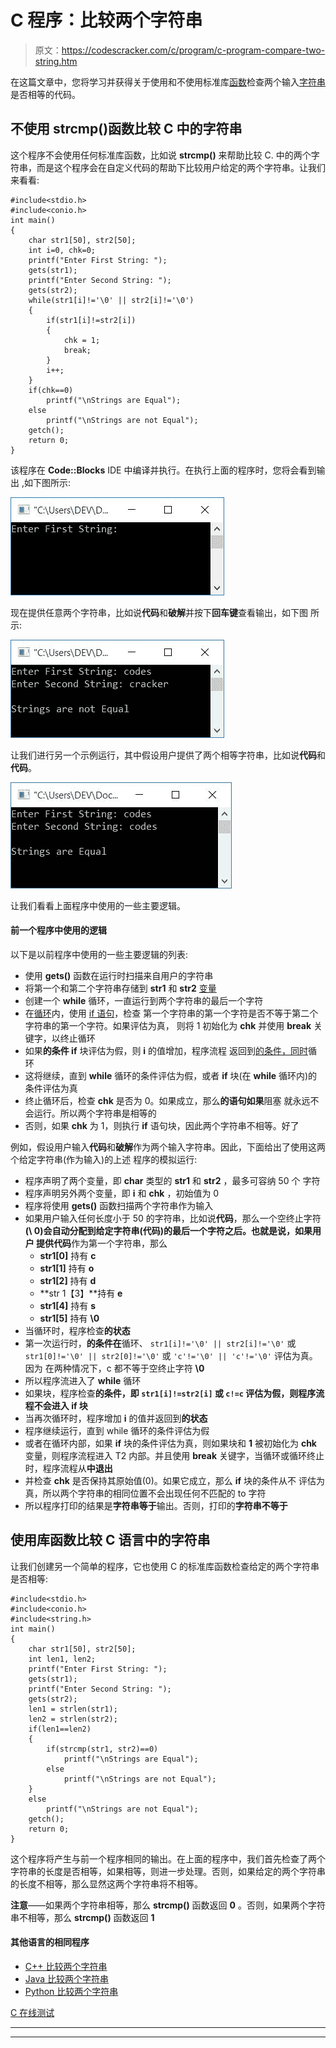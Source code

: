 # C 程序：比较两个字符串

> 原文：<https://codescracker.com/c/program/c-program-compare-two-string.htm>

在这篇文章中，您将学习并获得关于使用和不使用标准库[函数](/c/c-functions.htm)检查两个输入[字符串](/c/c-strings.htm) 是否相等的代码。

## 不使用 strcmp()函数比较 C 中的字符串

这个程序不会使用任何标准库函数，比如说 **strcmp()** 来帮助比较 C. 中的两个字符串，而是这个程序会在自定义代码的帮助下比较用户给定的两个字符串。让我们来看看:

```
#include<stdio.h>
#include<conio.h>
int main()
{
    char str1[50], str2[50];
    int i=0, chk=0;
    printf("Enter First String: ");
    gets(str1);
    printf("Enter Second String: ");
    gets(str2);
    while(str1[i]!='\0' || str2[i]!='\0')
    {
        if(str1[i]!=str2[i])
        {
            chk = 1;
            break;
        }
        i++;
    }
    if(chk==0)
        printf("\nStrings are Equal");
    else
        printf("\nStrings are not Equal");
    getch();
    return 0;
}
```

该程序在 **Code::Blocks** IDE 中编译并执行。在执行上面的程序时，您将会看到输出 ,如下图所示:

![c program compare strings](img/7f043fea60514c5f05d9a73146247e20.png)

现在提供任意两个字符串，比如说**代码**和**破解**并按下**回车键**查看输出，如下图 所示:

![c program compare two strings](img/eca92db31b4822f571d440be5d598f26.png)

让我们进行另一个示例运行，其中假设用户提供了两个相等字符串，比如说**代码**和**代码**。

![compare two string program c](img/31f25db8b2a87b592ecde9417a42c62c.png)

让我们看看上面程序中使用的一些主要逻辑。

#### 前一个程序中使用的逻辑

以下是以前程序中使用的一些主要逻辑的列表:

*   使用 **gets()** 函数在运行时扫描来自用户的字符串
*   将第一个和第二个字符串存储到 **str1** 和 **str2** [变量](/c/c-variables.htm)
*   创建一个 **while** 循环，一直运行到两个字符串的最后一个字符
*   在[循环](/c/c-loops.htm)内，使用 [if 语句](/c/c-if-statement.htm)，检查 第一个字符串的第一个字符是否不等于第二个字符串的第一个字符。如果评估为真， 则将 1 初始化为 **chk** 并使用 **break** 关键字，以终止循环
*   如果**的条件 if** 块评估为假，则 **i** 的值增加，程序流程 返回到[的条件，同时](/c/c-while-loop.htm)循环
*   这将继续，直到 **while** 循环的条件评估为假，或者 **if** 块(在 **while** 循环内)的条件评估为真
*   终止循环后，检查 **chk** 是否为 0。如果成立，那么**的语句如果**阻塞 就永远不会运行。所以两个字符串是相等的
*   否则，如果 **chk** 为 1，则执行 **if** 语句块，因此两个字符串不相等。好了

例如，假设用户输入**代码**和**破解**作为两个输入字符串。因此，下面给出了使用这两个给定字符串(作为输入)的上述 程序的模拟运行:

*   程序声明了两个变量，即 **char** 类型的 **str1** 和 **str2** ，最多可容纳 50 个 字符
*   程序声明另外两个变量，即 **i** 和 **chk** ，初始值为 0
*   程序将使用 **gets()** 函数扫描两个字符串作为输入
*   如果用户输入任何长度小于 50 的字符串，比如说**代码**，那么一个空终止字符 **(\ 0)**会自动分配到给定字符串(代码)的最后一个字符之后。也就是说，如果用户 提供**代码**作为第一个字符串，那么
    *   **str1[0]** 持有 **c**
    *   **str1[1]** 持有 **o**
    *   **str1[2]** 持有 **d**
    *   **str 1【3】**持有 **e**
    *   **str1[4]** 持有 **s**
    *   **str1[5]** 持有 **\0**
*   当循环时，程序检查**的状态**
*   第一次运行时，**的条件在**循环、
    `str1[i]!='\0' || str2[i]!='\0'`
    或
    `str1[0]!='\0' || str2[0]!='\0'`
    或
    `'c'!='\0' || 'c'!='\0'`
    评估为真。因为 在两种情况下，c 都不等于空终止字符 **\0**
*   所以程序流进入了 **while** 循环
*   如果块，程序检查**的条件，即
    `str1[i]!=str2[i]`
    或
    `c!=c`
    评估为假，则程序流程不会进入 **if** 块**
*   当再次循环时，程序增加 **i** 的值并返回到**的状态**
*   程序继续运行，直到 while 循环的条件评估为假
*   或者在循环内部，如果 **if** 块的条件评估为真，则如果块和 **1** 被初始化为 **chk** 变量，则程序流程进入 T2 内部。并且使用 **break** 关键字，当循环或循环终止时，程序流程从**中退出**
*   并检查 **chk** 是否保持其原始值(0)。如果它成立，那么 **if** 块的条件从不 评估为真，所以两个字符串的相同位置不会出现任何不匹配的 to 字符
*   所以程序打印的结果是**字符串等于**输出。否则，打印的**字符串不等于**

## 使用库函数比较 C 语言中的字符串

让我们创建另一个简单的程序，它也使用 C 的标准库函数检查给定的两个字符串是否相等:

```
#include<stdio.h>
#include<conio.h>
#include<string.h>
int main()
{
    char str1[50], str2[50];
    int len1, len2;
    printf("Enter First String: ");
    gets(str1);
    printf("Enter Second String: ");
    gets(str2);
    len1 = strlen(str1);
    len2 = strlen(str2);
    if(len1==len2)
    {
        if(strcmp(str1, str2)==0)
            printf("\nStrings are Equal");
        else
            printf("\nStrings are not Equal");
    }
    else
        printf("\nStrings are not Equal");
    getch();
    return 0;
}
```

这个程序将产生与前一个程序相同的输出。在上面的程序中，我们首先检查了两个字符串的长度是否相等，如果相等，则进一步处理。否则，如果给定的两个字符串的长度不相等，那么显然这两个字符串将不相等。

**注意**——如果两个字符串相等，那么 **strcmp()** 函数返回 **0** 。否则，如果两个字符串不相等，那么 **strcmp()** 函数返回 **1**

#### 其他语言的相同程序

*   [C++ 比较两个字符串](/cpp/program/cpp-program-compare-two-string.htm)
*   [Java 比较两个字符串](/java/program/java-program-compare-two-string.htm)
*   [Python 比较两个字符串](/python/program/python-program-compare-two-strings.htm)

[C 在线测试](/exam/showtest.php?subid=2)

* * *

* * *